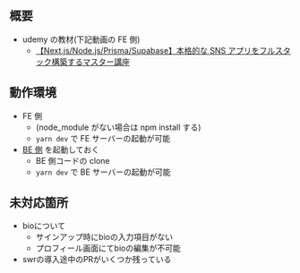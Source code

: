 ## 概要

- udemy の教材(下記動画の FE 側)
  - [【Next.js/Node.js/Prisma/Supabase】本格的な SNS アプリをフルスタック構築するマスター講座](https://www.udemy.com/share/108OW83@xVuHW9vh6L3MwMNeuLWVyDUxqEeLNJ9iP95VtP-p83pSo3vf0J1deqUfnBGnrSeSJg==/)

## 動作環境

- FE 側
  - (node_module がない場合は npm install する)
  - `yarn dev` で FE サーバーの起動が可能
- [BE 側](https://github.com/exchange-wata/next.js14-udemy-sns-api) を起動しておく
  - BE 側コードの clone
  - `yarn dev` で BE サーバーの起動が可能

## 未対応箇所
- bioについて
  - サインアップ時にbioの入力項目がない
  - プロフィール画面にてbioの編集が不可能
- swrの導入途中のPRがいくつか残っている
